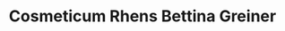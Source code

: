---
title: "Cosmeticum Rhens Bettina Greiner"
url: /rhens/cosmeticum-rhens-bettina-greiner/
shop: Kosmetik
---